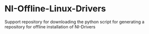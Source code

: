 # NI-Offline-Linux-Drivers
Support repository for downloading the python script for generating a repository for offline installation of NI-Drivers
